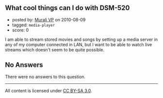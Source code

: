 ## What cool things can I do with DSM-520

- posted by: [Murali VP](https://stackexchange.com/users/-1/810-murali-vp) on 2010-08-09
- tagged: `media-player`
- score: 0

<p>I am able to stream stored movies and songs by setting up a media server in any of my computer connected in LAN, but I want to be able to watch live streams which doesn't seem to be quite possible.</p>


## No Answers

There were no answers to this question.


---

All content is licensed under [CC BY-SA 3.0](https://creativecommons.org/licenses/by-sa/3.0/).
